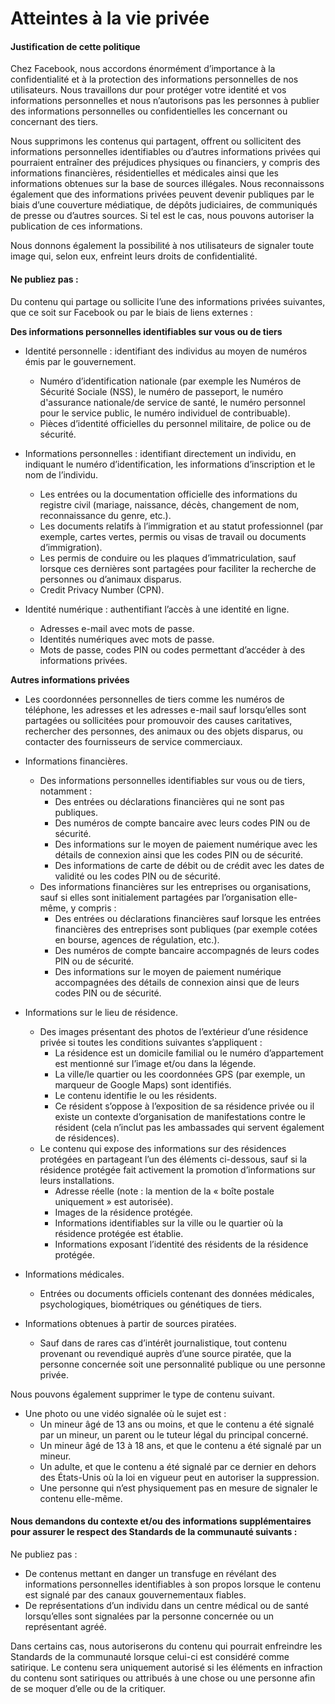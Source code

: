 Atteintes à la vie privée
=========================

#### Justification de cette politique

Chez Facebook, nous accordons énormément d’importance à la confidentialité et à la protection des informations personnelles de nos utilisateurs. Nous travaillons dur pour protéger votre identité et vos informations personnelles et nous n’autorisons pas les personnes à publier des informations personnelles ou confidentielles les concernant ou concernant des tiers.

Nous supprimons les contenus qui partagent, offrent ou sollicitent des informations personnelles identifiables ou d’autres informations privées qui pourraient entraîner des préjudices physiques ou financiers, y compris des informations financières, résidentielles et médicales ainsi que les informations obtenues sur la base de sources illégales. Nous reconnaissons également que des informations privées peuvent devenir publiques par le biais d’une couverture médiatique, de dépôts judiciaires, de communiqués de presse ou d’autres sources. Si tel est le cas, nous pouvons autoriser la publication de ces informations.

Nous donnons également la possibilité à nos utilisateurs de signaler toute image qui, selon eux, enfreint leurs droits de confidentialité.

#### Ne publiez pas :

Du contenu qui partage ou sollicite l’une des informations privées suivantes, que ce soit sur Facebook ou par le biais de liens externes :

**Des informations personnelles identifiables sur vous ou de tiers**

* Identité personnelle : identifiant des individus au moyen de numéros émis par le gouvernement.
    * Numéro d’identification nationale (par exemple les Numéros de Sécurité Sociale (NSS), le numéro de passeport, le numéro d'assurance nationale/de service de santé, le numéro personnel pour le service public, le numéro individuel de contribuable).
    * Pièces d’identité officielles du personnel militaire, de police ou de sécurité.

* Informations personnelles : identifiant directement un individu, en indiquant le numéro d’identification, les informations d’inscription et le nom de l’individu.
    * Les entrées ou la documentation officielle des informations du registre civil (mariage, naissance, décès, changement de nom, reconnaissance du genre, etc.).
    * Les documents relatifs à l’immigration et au statut professionnel (par exemple, cartes vertes, permis ou visas de travail ou documents d’immigration).
    * Les permis de conduire ou les plaques d’immatriculation, sauf lorsque ces dernières sont partagées pour faciliter la recherche de personnes ou d’animaux disparus.
    * Credit Privacy Number (CPN).

* Identité numérique : authentifiant l’accès à une identité en ligne.
    * Adresses e-mail avec mots de passe.
    * Identités numériques avec mots de passe.
    * Mots de passe, codes PIN ou codes permettant d’accéder à des informations privées.

**Autres informations privées**

* Les coordonnées personnelles de tiers comme les numéros de téléphone, les adresses et les adresses e-mail sauf lorsqu’elles sont partagées ou sollicitées pour promouvoir des causes caritatives, rechercher des personnes, des animaux ou des objets disparus, ou contacter des fournisseurs de service commerciaux.
* Informations financières.
    * Des informations personnelles identifiables sur vous ou de tiers, notamment :
        * Des entrées ou déclarations financières qui ne sont pas publiques.
        * Des numéros de compte bancaire avec leurs codes PIN ou de sécurité.
        * Des informations sur le moyen de paiement numérique avec les détails de connexion ainsi que les codes PIN ou de sécurité.
        * Des informations de carte de débit ou de crédit avec les dates de validité ou les codes PIN ou de sécurité.
    * Des informations financières sur les entreprises ou organisations, sauf si elles sont initialement partagées par l’organisation elle-même, y compris :
        * Des entrées ou déclarations financières sauf lorsque les entrées financières des entreprises sont publiques (par exemple cotées en bourse, agences de régulation, etc.).
        * Des numéros de compte bancaire accompagnés de leurs codes PIN ou de sécurité.
        * Des informations sur le moyen de paiement numérique accompagnées des détails de connexion ainsi que de leurs codes PIN ou de sécurité.

* Informations sur le lieu de résidence.
    * Des images présentant des photos de l’extérieur d’une résidence privée si toutes les conditions suivantes s’appliquent :
        * La résidence est un domicile familial ou le numéro d’appartement est mentionné sur l’image et/ou dans la légende.
        * La ville/le quartier ou les coordonnées GPS (par exemple, un marqueur de Google Maps) sont identifiés.
        * Le contenu identifie le ou les résidents.
        * Ce résident s’oppose à l’exposition de sa résidence privée ou il existe un contexte d’organisation de manifestations contre le résident (cela n’inclut pas les ambassades qui servent également de résidences).
    * Le contenu qui expose des informations sur des résidences protégées en partageant l’un des éléments ci-dessous, sauf si la résidence protégée fait activement la promotion d’informations sur leurs installations.
        * Adresse réelle (note : la mention de la « boîte postale uniquement » est autorisée).
        * Images de la résidence protégée.
        * Informations identifiables sur la ville ou le quartier où la résidence protégée est établie.
        * Informations exposant l’identité des résidents de la résidence protégée.

* Informations médicales.
    * Entrées ou documents officiels contenant des données médicales, psychologiques, biométriques ou génétiques de tiers.

* Informations obtenues à partir de sources piratées.
    * Sauf dans de rares cas d’intérêt journalistique, tout contenu provenant ou revendiqué auprès d’une source piratée, que la personne concernée soit une personnalité publique ou une personne privée.

Nous pouvons également supprimer le type de contenu suivant.

* Une photo ou une vidéo signalée où le sujet est :
    * Un mineur âgé de 13 ans ou moins, et que le contenu a été signalé par un mineur, un parent ou le tuteur légal du principal concerné.
    * Un mineur âgé de 13 à 18 ans, et que le contenu a été signalé par un mineur.
    * Un adulte, et que le contenu a été signalé par ce dernier en dehors des États-Unis où la loi en vigueur peut en autoriser la suppression.
    * Une personne qui n’est physiquement pas en mesure de signaler le contenu elle-même.

#### Nous demandons du contexte et/ou des informations supplémentaires pour assurer le respect des Standards de la communauté suivants :

Ne publiez pas :

* De contenus mettant en danger un transfuge en révélant des informations personnelles identifiables à son propos lorsque le contenu est signalé par des canaux gouvernementaux fiables.
* De représentations d’un individu dans un centre médical ou de santé lorsqu’elles sont signalées par la personne concernée ou un représentant agréé.

Dans certains cas, nous autoriserons du contenu qui pourrait enfreindre les Standards de la communauté lorsque celui-ci est considéré comme satirique. Le contenu sera uniquement autorisé si les éléments en infraction du contenu sont satiriques ou attribués à une chose ou une personne afin de se moquer d’elle ou de la critiquer.
